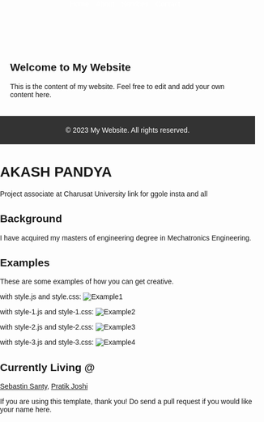


<!DOCTYPE html>
<html>
<head>
  <title>My Website</title>
  <style>
    body {
      font-family: Arial, sans-serif;
      margin: 0;
      padding: 0;
    }
    
    header {
      background-color: #333;
      color: #fff;
      padding: 20px;
    }
    
    nav ul {
      list-style-type: none;
      margin: 0;
      padding: 0;
    }
    
    nav li {
      display: inline;
      margin-right: 10px;
    }
    
    nav a {
      color: #fff;
      text-decoration: none;
    }
    
    section {
      padding: 20px;
    }
    
    footer {
      background-color: #333;
      color: #fff;
      padding: 20px;
      text-align: center;
    }
  </style>
</head>
<body>
  <header>
    <nav>
      <ul>
        <li><a href="#">Home</a></li>
        <li><a href="#">About</a></li>
        <li><a href="#">Services</a></li>
        <li><a href="#">Contact</a></li>
      </ul>
    </nav>
  </header>
  
  <section>
    <h1>Welcome to My Website</h1>
    <p>This is the content of my website. Feel free to edit and add your own content here.</p>
  </section>
  
  <footer>
    &copy; 2023 My Website. All rights reserved.
  </footer>
</body>
</html>

# AKASH PANDYA 

Project associate at Charusat University 
link for ggole insta and all

## Background
I have acquired my masters of engineering degree in Mechatronics Engineering. 

## Examples
These are some examples of how you can get creative.

with style.js and style.css:
![Example1](assets/example1.png)

with style-1.js and style-1.css:
![Example2](assets/example2.png)

with style-2.js and style-2.css:
![Example3](assets/example3.png)

with style-3.js and style-3.css:
![Example4](assets/example4.png)

## Currently Living @
[Sebastin Santy](http://sebastinsanty.com/), [Pratik Joshi](https://pratikmjoshi.github.io/)

If you are using this template, thank you! Do send a pull request if you would like your name here.
